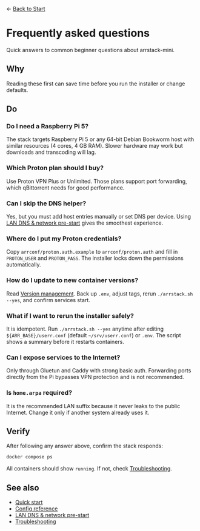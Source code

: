 ← [Back to Start](../README.md)

# Frequently asked questions

Quick answers to common beginner questions about arrstack-mini.

## Why
Reading these first can save time before you run the installer or change defaults.

## Do
### Do I need a Raspberry Pi 5?
The stack targets Raspberry Pi 5 or any 64-bit Debian Bookworm host with similar resources (4 cores, 4 GB RAM). Slower hardware may work but downloads and transcoding will lag.

### Which Proton plan should I buy?
Use Proton VPN Plus or Unlimited. Those plans support port forwarding, which qBittorrent needs for good performance.

### Can I skip the DNS helper?
Yes, but you must add host entries manually or set DNS per device. Using [LAN DNS & network pre-start](lan-dns-network-setup.md) gives the smoothest experience.

### Where do I put my Proton credentials?
Copy `arrconf/proton.auth.example` to `arrconf/proton.auth` and fill in `PROTON_USER` and `PROTON_PASS`. The installer locks down the permissions automatically.

### How do I update to new container versions?
Read [Version management](VERSION_MANAGEMENT.md). Back up `.env`, adjust tags, rerun `./arrstack.sh --yes`, and confirm services start.

### What if I want to rerun the installer safely?
It is idempotent. Run `./arrstack.sh --yes` anytime after editing `${ARR_BASE}/userr.conf` (default `~/srv/userr.conf`) or `.env`. The script shows a summary before it restarts containers.

### Can I expose services to the Internet?
Only through Gluetun and Caddy with strong basic auth. Forwarding ports directly from the Pi bypasses VPN protection and is not recommended.

### Is `home.arpa` required?
It is the recommended LAN suffix because it never leaks to the public Internet. Change it only if another system already uses it.

## Verify
After following any answer above, confirm the stack responds:
```bash
docker compose ps
```
All containers should show `running`. If not, check [Troubleshooting](troubleshooting.md).

## See also
- [Quick start](../README.md)
- [Config reference](config.md)
- [LAN DNS & network pre-start](lan-dns-network-setup.md)
- [Troubleshooting](troubleshooting.md)
